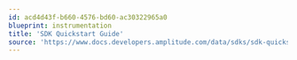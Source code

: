 ```yaml
---
id: acd4d43f-b660-4576-bd60-ac30322965a0
blueprint: instrumentation
title: 'SDK Quickstart Guide'
source: 'https://www.docs.developers.amplitude.com/data/sdks/sdk-quickstart/'
---
```


